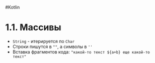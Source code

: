 #Kotlin

# 1.1. Массивы

- `String` - итерируется по `Char`
- Строки пишутся в `""`, а символы в `''`
- Вставка фрагментов кода: `"какой-то текст ${a+b} еще какой-то текст"`

